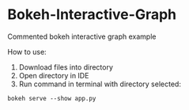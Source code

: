 # Bokeh-Interactive-Graph
Commented bokeh interactive graph example

How to use:
1. Download files into directory
2. Open directory in IDE
3. Run command in terminal with directory selected:

`bokeh serve --show app.py`
